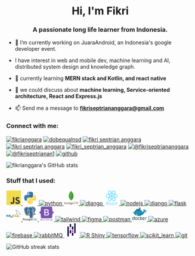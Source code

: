 <h1 align="center">Hi, I'm Fikri</h1>
<h3 align="center">A passionate long life learner from Indonesia.</h3>

- 🔭 I’m currently working on JuaraAndroid, an Indonesia's google developer event.

- I have interest in web and mobile dev, machine learning and AI, distributed system design and knowledge graph.

- 🌱 currently learning **MERN stack and Kotlin, and react native**

- 💬 we could discuss about **machine learning, Service-oriented architecture, React and Express.js**

- 📫 Send me a message to **fikriseptriananggara@gmail.com**

<h3 align="left">Connect with me:</h3>
<p align="left">
<a href="https://dev.to/fikrianggara" target="blank"><img align="center" src="https://raw.githubusercontent.com/rahuldkjain/github-profile-readme-generator/master/src/images/icons/Social/devto.svg" alt="fikrianggara" height="30" width="40" /></a>
<a href="https://twitter.com/dobequalnsd" target="blank"><img align="center" src="https://raw.githubusercontent.com/rahuldkjain/github-profile-readme-generator/master/src/images/icons/Social/twitter.svg" alt="dobequalnsd" height="30" width="40" /></a>
<a href="https://linkedin.com/in/fikri-septrian-anggara" target="blank"><img align="center" src="https://raw.githubusercontent.com/rahuldkjain/github-profile-readme-generator/master/src/images/icons/Social/linked-in-alt.svg" alt="fikri septrian anggara" height="30" width="40" /></a>
<a href="https://www.kaggle.com/fikriseptriananggara" target="blank"><img align="center" src="https://raw.githubusercontent.com/rahuldkjain/github-profile-readme-generator/master/src/images/icons/Social/kaggle.svg" alt="fikri septrian anggara" height="30" width="40" /></a>
<a href="https://instagram.com/fikri_septrian_anggara" target="blank"><img align="center" src="https://raw.githubusercontent.com/rahuldkjain/github-profile-readme-generator/master/src/images/icons/Social/instagram.svg" alt="fikri_septrian_anggara" height="30" width="40" /></a>
<a href="https://medium.com/@fikriseptriananggara" target="blank"><img align="center" src="https://raw.githubusercontent.com/rahuldkjain/github-profile-readme-generator/master/src/images/icons/Social/medium.svg" alt="@fikriseptriananggara" height="30" width="40" /></a>
<a href="https://www.hackerrank.com/fikriseptrianan1" target="blank"><img align="center" src="https://raw.githubusercontent.com/rahuldkjain/github-profile-readme-generator/master/src/images/icons/Social/hackerearth.svg" alt="@fikriseptrianan1" height="30" width="40" /></a>
 <a href="https://github.com/fikrianggara" target="blank"><img align="center" src='https://cdn.jsdelivr.net/npm/simple-icons@3.0.1/icons/github.svg' alt='github' height='40' width='30'></a>
</p>

![fikrianggara's GitHub stats](https://github-readme-stats.vercel.app/api?username=fikrianggara&show_icons=true&theme=dracula)

<!-- ![Profile views](https://gpvc.arturio.dev/fikrianggara) -->  
<h3 align="left">Stuff that I used:</h3>
<!-- - <h2 align="left">Language:</h2>
- <h2 align="left">Main Stack:</h2>
- <h2 align="left">Other framework:</h2>
- <h2 align="left">DBMS:</h2>
- <h2 align="left">Cloud Service:</h2>
- <h2 align="left">Other tools:</h2>
- <h2 align="left">Machine Learning and AI:</h2>
<p align="left"> -->
 
</p>
<p align="left"> 
 <a href="https://developer.mozilla.org/en-US/docs/Web/JavaScript" target="_blank" rel="noreferrer"> 
  <img src="https://raw.githubusercontent.com/devicons/devicon/master/icons/javascript/javascript-original.svg" alt="javascript" width="40" height="40"/> 
 </a> 
  <a href="https://www.python.org" target="_blank" rel="noreferrer"> 
  <img src="https://raw.githubusercontent.com/devicons/devicon/master/icons/python/python-original.svg" alt="python" width="40" height="40"/> 
 </a> 
 <a href="https://www.python.org" target="_blank" rel="noreferrer"> 
  <img src="https://www.r-project.org/logo/Rlogo.svg" alt="python" width="40" height="40"/> 
 </a> 
 <a href="https://www.mongodb.com/" target="_blank" rel="noreferrer"> 
  <img src="https://raw.githubusercontent.com/devicons/devicon/master/icons/mongodb/mongodb-original-wordmark.svg" alt="mongodb" width="40" height="40"/> 
 </a> 
 <a href="https://expressjs.com" target="_blank" rel="noreferrer"> <img src="https://expressjs.com/images/favicon.png" alt="django" width="40" height="40"/> </a>
  <a href="https://reactjs.org/" target="_blank" rel="noreferrer"> 
  <img src="https://raw.githubusercontent.com/devicons/devicon/master/icons/react/react-original-wordmark.svg" alt="react" width="40" height="40"/> 
 </a> 
 <a href="https://nodejs.org" target="_blank" rel="noreferrer"> <img src="https://nodejs.org/static/images/favicons/favicon-32x32.png" alt="nodejs" width="40" height="40"/> 
 </a>
  <a href="https://www.djangoproject.com/" target="_blank" rel="noreferrer"> 
  <img src="https://static.djangoproject.com/img/icon-touch.e4872c4da341.png" alt="django" width="40" height="40"/> 
 </a> 
  <a href="https://flask.palletsprojects.com/" target="_blank" rel="noreferrer"> 
  <img src="https://www.vectorlogo.zone/logos/pocoo_flask/pocoo_flask-icon.svg" alt="flask" width="40" height="40"/> 
 </a> 
  <a href="https://www.mysql.com/" target="_blank" rel="noreferrer"> 
  <img src="https://raw.githubusercontent.com/devicons/devicon/master/icons/mysql/mysql-original-wordmark.svg" alt="mysql" width="40" height="40"/> 
 </a> 
  <a href="https://www.postgresql.org" target="_blank" rel="noreferrer"> 
  <img src="https://raw.githubusercontent.com/devicons/devicon/master/icons/postgresql/postgresql-original-wordmark.svg" alt="postgresql" width="40" height="40"/> 
 </a> 
 <a href="https://getbootstrap.com" target="_blank" rel="noreferrer"> 
  <img src="https://raw.githubusercontent.com/devicons/devicon/master/icons/bootstrap/bootstrap-plain-wordmark.svg" alt="bootstrap" width="40" height="40"/> </a> 
 <a href="https://tailwindcss.com/" target="_blank" rel="noreferrer"> 
  <img src="https://www.vectorlogo.zone/logos/tailwindcss/tailwindcss-icon.svg" alt="tailwind" width="40" height="40"/> 
 </a> 
  <a href="https://www.figma.com/" target="_blank" rel="noreferrer"> 
  <img src="https://www.vectorlogo.zone/logos/figma/figma-icon.svg" alt="figma" width="40" height="40"/> 
 </a> 
 <a href="https://postman.com" target="_blank" rel="noreferrer"> 
  <img src="https://www.vectorlogo.zone/logos/getpostman/getpostman-icon.svg" alt="postman" width="40" height="40"/> 
 </a> 
 <a href="https://www.docker.com/" target="_blank" rel="noreferrer"> 
  <img src="https://raw.githubusercontent.com/devicons/devicon/master/icons/docker/docker-original-wordmark.svg" alt="docker" width="40" height="40"/> 
 </a> 
 <a href="https://azure.microsoft.com/en-in/" target="_blank" rel="noreferrer"> 
  <img src="https://www.vectorlogo.zone/logos/microsoft_azure/microsoft_azure-icon.svg" alt="azure" width="40" height="40"/> 
 </a>
 <a href="https://firebase.google.com/" target="_blank" rel="noreferrer"> 
  <img src="https://www.vectorlogo.zone/logos/firebase/firebase-icon.svg" alt="firebase" width="40" height="40"/> 
 </a> 
 <a href="https://www.rabbitmq.com" target="_blank" rel="noreferrer"> 
  <img src="https://www.vectorlogo.zone/logos/rabbitmq/rabbitmq-icon.svg" alt="rabbitMQ" width="40" height="40"/> 
 </a> 
 
 <a href="https://pandas.pydata.org/" target="_blank" rel="noreferrer"> 
  <img src="https://raw.githubusercontent.com/devicons/devicon/2ae2a900d2f041da66e950e4d48052658d850630/icons/pandas/pandas-original.svg" alt="pandas" width="40" height="40"/> 
 </a> 
 <a href="https://shiny.rstudio.com/" target="_blank" rel="noreferrer"> 
  <img src="https://shiny.rstudio.com/images/favicon.ico" alt="R Shiny" width="40" height="40"/> 
 </a> 
 <a href="https://www.tensorflow.org" target="_blank" rel="noreferrer"> 
  <img src="https://www.vectorlogo.zone/logos/tensorflow/tensorflow-icon.svg" alt="tensorflow" width="40" height="40"/> 
 </a> 
 <a href="https://scikit-learn.org/" target="_blank" rel="noreferrer"> 
  <img src="https://upload.wikimedia.org/wikipedia/commons/0/05/Scikit_learn_logo_small.svg" alt="scikit_learn" width="40" height="40"/> 
 </a> 
  <a href="https://git-scm.com/" target="_blank" rel="noreferrer"> 
  <img src="https://www.vectorlogo.zone/logos/git-scm/git-scm-icon.svg" alt="git" width="40" height="40"/> 
 </a> 
</p>

![GitHub streak stats](https://github-readme-streak-stats.herokuapp.com/?user=fikrianggara&theme=dracula)  
